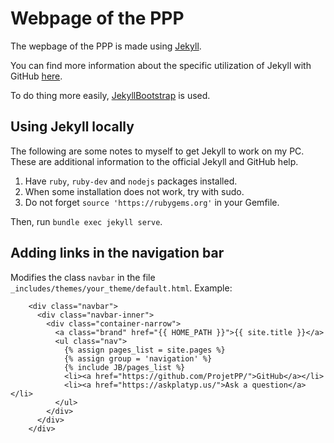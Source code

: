 # Webpage of the PPP

The wepbage of the PPP is made using [Jekyll](https://jekyllrb.com/).

You can find more information about the specific utilization of Jekyll with GitHub [here](https://help.github.com/articles/using-jekyll-with-pages).

To do thing more easily, [JekyllBootstrap](http://jekyllbootstrap.com/) is used.

## Using Jekyll locally

The following are some notes to myself to get Jekyll to work on my PC.
These are additional information to the official Jekyll and GitHub help.

1. Have `ruby`, `ruby-dev` and `nodejs` packages installed.
2. When some installation does not work, try with sudo.
3. Do not forget `source 'https://rubygems.org'` in your Gemfile.

Then, run `bundle exec jekyll serve`.


## Adding links in the navigation bar

Modifies the class `navbar` in the file `_includes/themes/your_theme/default.html`.
Example:
```
    <div class="navbar">
      <div class="navbar-inner">
        <div class="container-narrow">
          <a class="brand" href="{{ HOME_PATH }}">{{ site.title }}</a>
          <ul class="nav">
            {% assign pages_list = site.pages %}
            {% assign group = 'navigation' %}
            {% include JB/pages_list %}
            <li><a href="https://github.com/ProjetPP/">GitHub</a></li>
            <li><a href="https://askplatyp.us/">Ask a question</a></li>
          </ul>
        </div>
      </div>
    </div>
```
